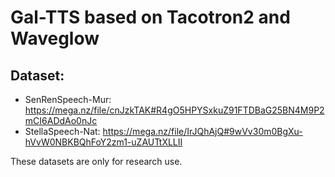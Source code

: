 # Gal-TTS based on Tacotron2 and Waveglow

## Dataset:
- SenRenSpeech-Mur: https://mega.nz/file/cnJzkTAK#R4gO5HPYSxkuZ91FTDBaG25BN4M9P2mCI6ADdAo0nJc
- StellaSpeech-Nat: https://mega.nz/file/IrJQhAjQ#9wVv30m0BgXu-hVvW0NBKBQhFoY2zm1-uZAUTtXLLII

These datasets are only for research use.

